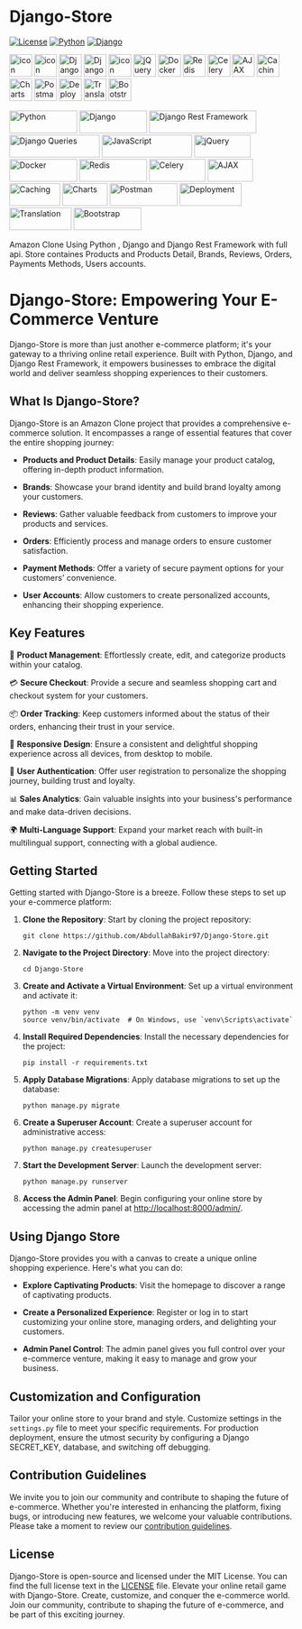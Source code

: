 # Django-Store
[![License](https://img.shields.io/badge/License-MIT-blue.svg)](https://opensource.org/licenses/MIT)
[![Python](https://img.shields.io/badge/Python-3.12%2B-brightgreen)](https://www.python.org/)
[![Django](https://img.shields.io/badge/Django-4.2%2B-brightgreen)](https://www.djangoproject.com/)


  <img src="https://techstack-generator.vercel.app/python-icon.svg" alt="icon" width="40" height="40" /> <img src="https://techstack-generator.vercel.app/django-icon.svg" alt="icon" width="40" height="40" />  <img src="https://img.shields.io/badge/Django%20Rest%20Framework-008000?style=for-the-badge&logo=django&logoColor=white" alt="Django Rest Framework" width="40" height="40" />
<img src="https://img.shields.io/badge/Django%20Queries-092E20?style=for-the-badge&logo=django&logoColor=white" alt="Django Queries" width="40" height="40" />
 <img src="https://techstack-generator.vercel.app/js-icon.svg" alt="icon" width="40" height="40" /> <img src="https://img.shields.io/badge/jQuery-0769AD?style=for-the-badge&logo=jquery&logoColor=white" alt="jQuery" width="40" height="40" />
 <img src="https://img.shields.io/badge/Docker-2496ED?style=for-the-badge&logo=docker&logoColor=white" alt="Docker" width="40" height="40" /> <img src="https://img.shields.io/badge/Redis-DC382D?style=for-the-badge&logo=redis&logoColor=white" alt="Redis" width="40" height="40" /> <img src="https://img.shields.io/badge/Celery-37814A?style=for-the-badge&logo=celery&logoColor=white" alt="Celery" width="40" height="40" /> <img src="https://img.shields.io/badge/AJAX-111111?style=for-the-badge&labelColor=111111" alt="AJAX" width="40" height="40" /> <img src="https://img.shields.io/badge/Caching-111111?style=for-the-badge&labelColor=111111" alt="Caching" width="40" height="40" /> <img src="https://img.shields.io/badge/Charts-111111?style=for-the-badge&labelColor=111111" alt="Charts" width="40" height="40" /> <img src="https://img.shields.io/badge/Postman-FF6C37?style=for-the-badge&logo=postman&logoColor=white" alt="Postman" width="40" height="40" /> <img src="https://img.shields.io/badge/Deployment-111111?style=for-the-badge&labelColor=111111" alt="Deployment" width="40" height="40" /> <img src="https://img.shields.io/badge/Translation-111111?style=for-the-badge&labelColor=111111" alt="Translation" width="40" height="40" /> <img src="https://img.shields.io/badge/Bootstrap-563D7C?style=for-the-badge&logo=bootstrap&logoColor=white" alt="Bootstrap" width="40" height="40" />


<img src="https://img.shields.io/badge/Python-blue?style=for-the-badge&logo=python&logoColor=white" alt="Python" width="120" height="40" />
<img src="https://img.shields.io/badge/Django-green?style=for-the-badge&logo=django&logoColor=white" alt="Django" width="120" height="40" />
<img src="https://img.shields.io/badge/Django%20Rest%20Framework-008000?style=for-the-badge&logo=django&logoColor=white" alt="Django Rest Framework" width="190" height="40" />
<img src="https://img.shields.io/badge/Django%20Queries-092E20?style=for-the-badge&logo=django&logoColor=white" alt="Django Queries" width="160" height="40" />
<img src="https://img.shields.io/badge/JavaScript-F7DF1E?style=for-the-badge&logo=javascript&logoColor=black" alt="JavaScript" width="160" height="40" />
<img src="https://img.shields.io/badge/jQuery-0769AD?style=for-the-badge&logo=jquery&logoColor=white" alt="jQuery" width="100" height="40" />
<img src="https://img.shields.io/badge/Docker-2496ED?style=for-the-badge&logo=docker&logoColor=white" alt="Docker" width="120" height="40" />
<img src="https://img.shields.io/badge/Redis-DC382D?style=for-the-badge&logo=redis&logoColor=white" alt="Redis" width="120" height="40" />
<img src="https://img.shields.io/badge/Celery-37814A?style=for-the-badge&logo=celery&logoColor=white" alt="Celery" width="100" height="40" />
<img src="https://img.shields.io/badge/AJAX-111111?style=for-the-badge&labelColor=111111" alt="AJAX" width="80" height="40" />
<img src="https://img.shields.io/badge/Caching-111111?style=for-the-badge&labelColor=111111" alt="Caching" width="90" height="40" />
<img src="https://img.shields.io/badge/Charts-111111?style=for-the-badge&labelColor=111111" alt="Charts" width="80" height="40" />
<img src="https://img.shields.io/badge/Postman-FF6C37?style=for-the-badge&logo=postman&logoColor=white" alt="Postman" width="120" height="40" />
<img src="https://img.shields.io/badge/Deployment-111111?style=for-the-badge&labelColor=111111" alt="Deployment" width="110" height="40" />
<img src="https://img.shields.io/badge/Translation-111111?style=for-the-badge&labelColor=111111" alt="Translation" width="110" height="40" />
<img src="https://img.shields.io/badge/Bootstrap-563D7C?style=for-the-badge&logo=bootstrap&logoColor=white" alt="Bootstrap" width="120" height="40" />




 

  



Amazon Clone Using Python , Django and Django Rest Framework with full api. Store containes Products and Products Detail, Brands, Reviews, Orders, Payments Methods, Users accounts.

# Django-Store: Empowering Your E-Commerce Venture

Django-Store is more than just another e-commerce platform; it's your gateway to a thriving online retail experience. Built with Python, Django, and Django Rest Framework, it empowers businesses to embrace the digital world and deliver seamless shopping experiences to their customers.

## What Is Django-Store?

Django-Store is an Amazon Clone project that provides a comprehensive e-commerce solution. It encompasses a range of essential features that cover the entire shopping journey:

- **Products and Product Details**: Easily manage your product catalog, offering in-depth product information.

- **Brands**: Showcase your brand identity and build brand loyalty among your customers.

- **Reviews**: Gather valuable feedback from customers to improve your products and services.

- **Orders**: Efficiently process and manage orders to ensure customer satisfaction.

- **Payment Methods**: Offer a variety of secure payment options for your customers' convenience.

- **User Accounts**: Allow customers to create personalized accounts, enhancing their shopping experience.

## Key Features

🛒 **Product Management**: Effortlessly create, edit, and categorize products within your catalog.

💳 **Secure Checkout**: Provide a secure and seamless shopping cart and checkout system for your customers.

📦 **Order Tracking**: Keep customers informed about the status of their orders, enhancing their trust in your service.

📱 **Responsive Design**: Ensure a consistent and delightful shopping experience across all devices, from desktop to mobile.

🔐 **User Authentication**: Offer user registration to personalize the shopping journey, building trust and loyalty.

📊 **Sales Analytics**: Gain valuable insights into your business's performance and make data-driven decisions.

🌍 **Multi-Language Support**: Expand your market reach with built-in multilingual support, connecting with a global audience.

## Getting Started

Getting started with Django-Store is a breeze. Follow these steps to set up your e-commerce platform:

1. **Clone the Repository**: Start by cloning the project repository:
   ```
   git clone https://github.com/AbdullahBakir97/Django-Store.git
   ```

2. **Navigate to the Project Directory**: Move into the project directory:
   ```
   cd Django-Store
   ```

3. **Create and Activate a Virtual Environment**: Set up a virtual environment and activate it:
   ```
   python -m venv venv
   source venv/bin/activate  # On Windows, use `venv\Scripts\activate`
   ```

4. **Install Required Dependencies**: Install the necessary dependencies for the project:
   ```
   pip install -r requirements.txt
   ```

5. **Apply Database Migrations**: Apply database migrations to set up the database:
   ```
   python manage.py migrate
   ```

6. **Create a Superuser Account**: Create a superuser account for administrative access:
   ```
   python manage.py createsuperuser
   ```

7. **Start the Development Server**: Launch the development server:
   ```
   python manage.py runserver
   ```

8. **Access the Admin Panel**: Begin configuring your online store by accessing the admin panel at [http://localhost:8000/admin/](http://localhost:8000/admin/).

## Using Django Store

Django-Store provides you with a canvas to create a unique online shopping experience. Here's what you can do:

- **Explore Captivating Products**: Visit the homepage to discover a range of captivating products.

- **Create a Personalized Experience**: Register or log in to start customizing your online store, managing orders, and delighting your customers.

- **Admin Panel Control**: The admin panel gives you full control over your e-commerce venture, making it easy to manage and grow your business.

## Customization and Configuration

Tailor your online store to your brand and style. Customize settings in the `settings.py` file to meet your specific requirements. For production deployment, ensure the utmost security by configuring a Django SECRET_KEY, database, and switching off debugging.

## Contribution Guidelines

We invite you to join our community and contribute to shaping the future of e-commerce. Whether you're interested in enhancing the platform, fixing bugs, or introducing new features, we welcome your valuable contributions. Please take a moment to review our [contribution guidelines](CONTRIBUTING.md).

## License

Django-Store is open-source and licensed under the MIT License. You can find the full license text in the [LICENSE](LICENSE) file.
Elevate your online retail game with Django-Store. Create, customize, and conquer the e-commerce world. Join our community, contribute to shaping the future of e-commerce, and be part of this exciting journey.


